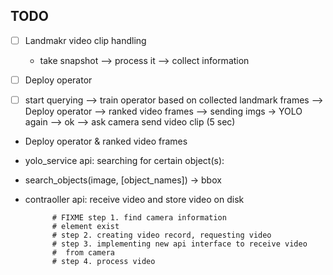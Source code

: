 ## TODO

* [ ] Landmakr video clip handling
  
    * take snapshot --> process it --> collect information
* [ ] Deploy operator
* [ ] start querying --> train operator based on collected landmark frames --> Deploy operator --> ranked video frames --> sending imgs -> YOLO again --> ok --> ask camera send video clip (5 sec)

* Deploy operator & ranked video frames

* yolo_service api: searching for certain object(s):
  
* search_objects(image, [object_names]) -> bbox
  
* contraoller api: receive video and store video on disk

            # FIXME step 1. find camera information
            # element exist
            # step 2. creating video record, requesting video
            # step 3. implementing new api interface to receive video
            #  from camera
            # step 4. process video